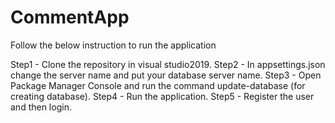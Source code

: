 # CommentApp
Follow the below instruction to run the application

Step1 -  Clone the repository in visual studio2019.
Step2 -  In appsettings.json change the server name and put your database server name.
Step3 -  Open Package Manager Console and run the command update-database (for creating database).
Step4 -  Run the application.
Step5 -  Register the user and then login.
 
